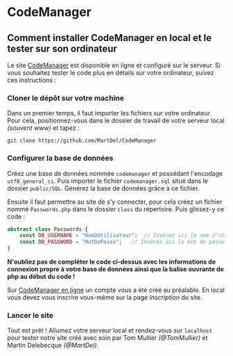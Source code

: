 # CodeManager

## Comment installer CodeManager en local et le tester sur son ordinateur

Le site [CodeManager](https://www.codemanager.fr) est disponible en ligne et configuré sur le serveur. Si vous souhaitez tester le code plus en détails sur votre ordinateur, suivez ces instructions :

### Cloner le dépôt sur votre machine

Dans un premier temps, il faut importer les fichiers sur votre ordinateur. Pour cela, positionnez-vous dans le dossier de travail de votre serveur local *(souvent www)* et tapez :

```
git clone https://github.com/MartDel/CodeManager
```

### Configurer la base de données

Créez une base de données nommée `codemanager` et possédant l'encodage `utf8_general_ci`. Puis importer le fichier `codemanager.sql` situé dans le dossier `public/SQL`. Générez la base de données grâce à ce fichier.

Ensuite il faut permettre au site de s'y connecter, pour cela créez un fichier nommé `Passwords.php` dans le dossier `class` du répertoire. Puis glissez-y ce code :

```php
abstract class Passwords {
    const DB_USERNAME = "NomDUtilisateur";  // Insérez ici le nom d'utilisateur
    const DB_PASSWORD = "MotDePasse";   // Insérez ici le mot de passe
}
```

**N'oubliez pas de compléter le code ci-dessus avec les informations de connexion propre à votre base de données ainsi que la balise ouvrante de php au début du code !**

Sur [CodeManager en ligne](https://www.codemanager.fr) un compte vous a été créé au préalable. En local vous devez vous inscrire vous-même sur la page *Inscription* du site.

### Lancer le site

Tout est prêt ! Allumez votre serveur local et rendez-vous sur `localhost` pour tester notre site créé avec soin par Tom Mullier *(@TomMullier)* et Martin Delebecque *(@MartDel)*.
